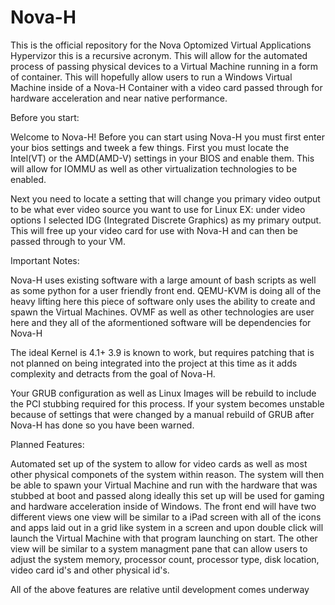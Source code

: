 # Nova-H
This is the official repository for the Nova Optomized Virtual Applications Hypervizor this is a recursive acronym. 
This will allow for the automated process of passing physical devices to a Virtual Machine running in a form of container. 
This will hopefully allow users to run a Windows Virtual Machine inside of a Nova-H Container with a video card passed through for hardware acceleration and near native performance.


Before you start:

Welcome to Nova-H! Before you can start using Nova-H you must first enter your bios settings and tweek a few things.
First you must locate the Intel(VT) or the AMD(AMD-V) settings in your BIOS and enable them. This will allow for IOMMU
as well as other virtualization technologies to be enabled.

Next you need to locate a setting that will change you primary video output to be what ever video source you want to use for Linux
EX: under video options I selected IDG (Integrated Discrete Graphics) as my primary output. This will free up your video card
for use with Nova-H and can then be passed through to your VM.

Important Notes:

Nova-H uses existing software with a large amount of bash scripts as well as some python for a user friendly front end. QEMU-KVM
is doing all of the heavy lifting here this piece of software only uses the ability to create and spawn the Virtual Machines.
OVMF as well as other technologies are user here and they all of the aformentioned software will be dependencies for Nova-H

The ideal Kernel is 4.1+ 3.9 is known to work, but requires patching that is not planned on being integrated into the project
at this time as it adds complexity and detracts from the goal of Nova-H.

Your GRUB configuration as well as Linux Images will be rebuild to include the PCI stubbing required for this process. If your 
system becomes unstable because of settings that were changed by a manual rebuild of GRUB after Nova-H has done so you have been
warned.

Planned Features:

Automated set up of the system to allow for video cards as well as most other physical componets of the system within reason.
The system will then be able to spawn your Virtual Machine and run with the hardware that was stubbed at boot and passed along
ideally this set up will be used for gaming and hardware acceleration inside of Windows. The front end will have two different 
views one view will be similar to a iPad screen with all of the icons and apps laid out in a grid like system in a screen and
upon double click will launch the Virtual Machine with that program launching on start. The other view will be similar to a system
managment pane that can allow users to adjust the system memory, processor count, processor type, disk location, video card id's
and other physical id's.

All of the above features are relative until development comes underway
